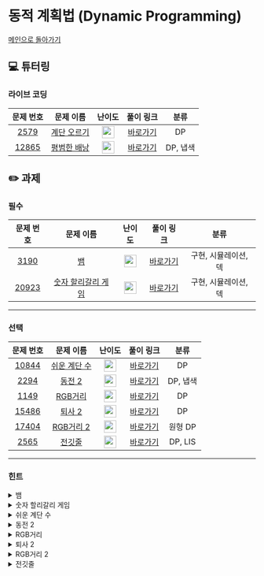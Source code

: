 # 동적 계획법 (Dynamic Programming) 

[메인으로 돌아가기](https://github.com/Altu-Bitu/Notice)

## 💻 튜터링

### 라이브 코딩

|문제 번호|문제 이름|난이도|풀이 링크|분류|
| :-----: | :-----: | :-----: | :-----: | :-----: |
|<a href="https://www.acmicpc.net/problem/2579" target="_blank">2579</a>|<a href="https://www.acmicpc.net/problem/2579" target="_blank">계단 오르기</a>|<img height="25px" width="25px" src="https://static.solved.ac/tier_small/8.svg"/>|[바로가기](https://github.com/Altu-Bitu/Notice/blob/main/9%EC%9B%94%2028%EC%9D%BC%20-%20%EB%8F%99%EC%A0%81%20%EA%B3%84%ED%9A%8D%EB%B2%95/%EB%9D%BC%EC%9D%B4%EB%B8%8C%20%EC%BD%94%EB%94%A9/2579.cpp)|DP|
|<a href="https://www.acmicpc.net/problem/12865" target="_blank">12865</a>|<a href="https://www.acmicpc.net/problem/12865" target="_blank">평범한 배낭</a>|<img height="25px" width="25px" src="https://static.solved.ac/tier_small/11.svg"/>|[바로가기](https://github.com/Altu-Bitu/Notice/blob/main/9%EC%9B%94%2028%EC%9D%BC%20-%20%EB%8F%99%EC%A0%81%20%EA%B3%84%ED%9A%8D%EB%B2%95/%EB%9D%BC%EC%9D%B4%EB%B8%8C%20%EC%BD%94%EB%94%A9/12865.cpp)|DP, 냅색|


## ✏️ 과제

### 필수

|문제 번호|문제 이름|난이도|풀이 링크|분류|
| :-----: | :-----: | :-----: | :-----: | :-----: |
|<a href="https://www.acmicpc.net/problem/3190" target="_blank">3190</a>|<a href="https://www.acmicpc.net/problem/3190" target="_blank">뱀</a>|<img height="25px" width="25px" src="https://static.solved.ac/tier_small/11.svg"/>|[바로가기](https://github.com/Altu-Bitu/Notice/blob/main/9%EC%9B%94%2028%EC%9D%BC%20-%20%EB%8F%99%EC%A0%81%20%EA%B3%84%ED%9A%8D%EB%B2%95/%EA%B3%BC%EC%A0%9C/3190.cpp)|구현, 시뮬레이션, 덱|
|<a href="https://www.acmicpc.net/problem/20923" target="_blank">20923</a>|<a href="https://www.acmicpc.net/problem/20923" target="_blank">숫자 할리갈리 게임</a>|<img height="25px" width="25px" src="https://static.solved.ac/tier_small/10.svg"/>|[바로가기](https://github.com/Altu-Bitu/Notice/blob/main/9%EC%9B%94%2028%EC%9D%BC%20-%20%EB%8F%99%EC%A0%81%20%EA%B3%84%ED%9A%8D%EB%B2%95/%EA%B3%BC%EC%A0%9C/20923.cpp)|구현, 시뮬레이션, 덱|


---

### 선택

|문제 번호|문제 이름|난이도|풀이 링크|분류|
| :-----: | :-----: | :-----: | :-----: | :-----: |
|<a href="https://www.acmicpc.net/problem/10844" target="_blank">10844</a>|<a href="https://www.acmicpc.net/problem/10844" target="_blank">쉬운 계단 수</a>|<img height="25px" width="25px" src="https://static.solved.ac/tier_small/10.svg"/>|[바로가기](https://github.com/Altu-Bitu/Notice/blob/main/9%EC%9B%94%2028%EC%9D%BC%20-%20%EB%8F%99%EC%A0%81%20%EA%B3%84%ED%9A%8D%EB%B2%95/%EA%B3%BC%EC%A0%9C/10844.cpp)|DP|
|<a href="https://www.acmicpc.net/problem/2294" target="_blank">2294</a>|<a href="https://www.acmicpc.net/problem/2294" target="_blank">동전 2</a>|<img height="25px" width="25px" src="https://static.solved.ac/tier_small/10.svg"/>|[바로가기](https://github.com/Altu-Bitu/Notice/blob/main/9%EC%9B%94%2028%EC%9D%BC%20-%20%EB%8F%99%EC%A0%81%20%EA%B3%84%ED%9A%8D%EB%B2%95/%EA%B3%BC%EC%A0%9C/2294.cpp)|DP, 냅색|
|<a href="https://www.acmicpc.net/problem/1149" target="_blank">1149</a>|<a href="https://www.acmicpc.net/problem/1149" target="_blank">RGB거리</a>|<img height="25px" width="25px" src="https://static.solved.ac/tier_small/10.svg"/>|[바로가기](https://github.com/Altu-Bitu/Notice/blob/main/9%EC%9B%94%2028%EC%9D%BC%20-%20%EB%8F%99%EC%A0%81%20%EA%B3%84%ED%9A%8D%EB%B2%95/%EA%B3%BC%EC%A0%9C/1149.cpp)|DP|
|<a href="https://www.acmicpc.net/problem/15486" target="_blank">15486</a>|<a href="https://www.acmicpc.net/problem/15486" target="_blank">퇴사 2</a>|<img height="25px" width="25px" src="https://static.solved.ac/tier_small/10.svg"/>|[바로가기](https://github.com/Altu-Bitu/Notice/blob/main/9%EC%9B%94%2028%EC%9D%BC%20-%20%EB%8F%99%EC%A0%81%20%EA%B3%84%ED%9A%8D%EB%B2%95/%EA%B3%BC%EC%A0%9C/15486.cpp)|DP|
|<a href="https://www.acmicpc.net/problem/17404" target="_blank">17404</a>|<a href="https://www.acmicpc.net/problem/17404" target="_blank">RGB거리 2</a>|<img height="25px" width="25px" src="https://static.solved.ac/tier_small/12.svg"/>|[바로가기](https://github.com/Altu-Bitu/Notice/blob/main/9%EC%9B%94%2028%EC%9D%BC%20-%20%EB%8F%99%EC%A0%81%20%EA%B3%84%ED%9A%8D%EB%B2%95/%EA%B3%BC%EC%A0%9C/17404.cpp)|원형 DP|
|<a href="https://www.acmicpc.net/problem/2565" target="_blank">2565</a>|<a href="https://www.acmicpc.net/problem/2565" target="_blank">전깃줄</a>|<img height="25px" width="25px" src="https://static.solved.ac/tier_small/10.svg"/>|[바로가기](https://github.com/Altu-Bitu/Notice/blob/main/9%EC%9B%94%2028%EC%9D%BC%20-%20%EB%8F%99%EC%A0%81%20%EA%B3%84%ED%9A%8D%EB%B2%95/%EA%B3%BC%EC%A0%9C/2565.cpp)|DP, LIS|


---

### 힌트

<details>
<summary>뱀</summary>
<div markdown="1">
&nbsp;&nbsp;&nbsp;&nbsp;보드에 뱀이 어떻게 위치하고 있는지 알면 좋겠어요. 근데 머리와 꼬리의 위치도 알아야겠네요? 뱀의 상태를 어떻게 저장할까요?
</div>
</details>

<details>
<summary>숫자 할리갈리 게임</summary>
<div markdown="1">
&nbsp;&nbsp;&nbsp;&nbsp;덱, 그라운드에 있는 카드를 어떻게 저장하면 좋을까요?
</div>
</details>

<details>
<summary>쉬운 계단 수</summary>
<div markdown="1">
&nbsp;&nbsp;&nbsp;&nbsp;쉬운 계단 수는 인접한 모든 수의 차이가 1이네요. 인덱스로 접근해 볼 수 없을까요? 마침 수는 0 ~ 9 까지 밖에 없네요.
</div>
</details>

<details>
<summary>동전 2</summary>
<div markdown="1">
&nbsp;&nbsp;&nbsp;&nbsp;라이브 코딩에서 배운 문제를 응용할 수 있을 것 같아요. 그런데 최솟값을 구하는 문제네요! 그리고 주어진 동전으로 특정 가치를 못 만드는 경우도 잘 고려해야겠어요.
</div>
</details>

<details>
<summary>RGB거리</summary>
<div markdown="1">
&nbsp;&nbsp;&nbsp;&nbsp;앞 뒤 집과 서로 다른 색을 칠해야 하네요. 각 집들을 각각 세 가지 색으로 칠했을 때의 최솟값을 모두 구해보며 풀어볼까요?
</div>
</details>

<details>
<summary>퇴사 2</summary>
<div markdown="1">
&nbsp;&nbsp;&nbsp;&nbsp;지난 번 똑같은 문제를 푼 것 같지 않나요? 그런데 무엇이 달라졌을까요. 상담을 하는 경우와 안 하는 경우 중 최댓값을 구해가며 저장해봅시다.
</div>
</details>

<details>
<summary>RGB거리 2</summary>
<div markdown="1">
&nbsp;&nbsp;&nbsp;&nbsp;1149번과 달리 첫번째 집과 마지막 집의 색도 겹치면 안돼요! 그렇다면 첫번째 집을 무슨 색으로 칠했는지 알고 있어야겠네요.
</div>
</details>

<details>
<summary>전깃줄</summary>
<div markdown="1">
&nbsp;&nbsp;&nbsp;&nbsp;전깃줄이 교차하는 경우와 교차하지 않는 경우는 어떨 때인가요? 그림에 답이 있어요.
</div>
</details>

